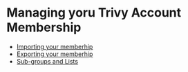 # Managing yoru Trivy Account Membership

* [Importing your memberhip](./importing.html)
* [Exporting your memberhip](./exporting.html)
* [Sub-groups and Lists ](./groupslists.html)

